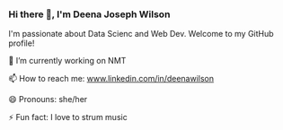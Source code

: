 ### Hi there 👋, I'm Deena Joseph Wilson

I'm passionate about Data Scienc and Web Dev. Welcome to my GitHub profile!

🔭 I’m currently working on NMT

📫 How to reach me: www.linkedin.com/in/deenawilson

😄 Pronouns: she/her

⚡ Fun fact: I love to strum music
